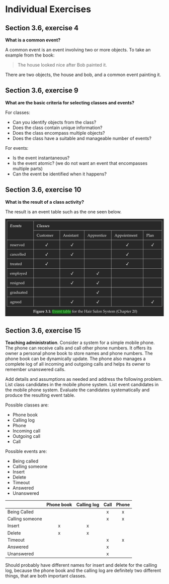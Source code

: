 # Individual Exercises

## Section 3.6, exercise 4
**What is a common event?**

A common event is an event involving two or more objects. To take an example from the book:

> The house looked nice after Bob painted it.

There are two objects, the house and bob, and a common event painting it.

## Section 3.6, exercise 9
**What are the basic criteria for selecting classes and events?**

For classes:
- Can you identify objects from the class?
- Does the class contain unique information?
- Does the class encompass multiple objects?
- Does the class have a suitable and manageable number of events?

For events:
- Is the event instantaneous?
- Is the event atomic? (we do not want an event that encompasses multiple parts)
- Can the event be identified when it happens?

## Section 3.6, exercise 10
**What is the result of a class activity?**

The result is an event table such as the one seen below.

![](event_table.png)

## Section 3.6, exercise 15
**Teaching administration**. Consider a system for a simple mobile phone. The phone can receive calls and call other phone numbers. It offers its owner a personal phone book to store names and phone numbers. The phone book can be dynamically update. The phone also manages a complete log of all incoming and outgoing calls and helps its owner to remember unanswered calls.

Add details and assumptions as needed and address the following problem. List class candidates in the mobile phone system. List event candidates in the mobile phone system. Evaluate the candidates systematically and produce the resulting event table.

Possible classes are:
- Phone book
- Calling log
- Phone
- Incoming call
- Outgoing call
- Call

Possible events are:
- Being called
- Calling someone
- Insert
- Delete
- Timeout
- Answered
- Unanswered

|                 | Phone book | Calling log | Call | Phone |
| --------------- | :--------: | :---------: | :--: | :---: |
| Being Called    |            |             | x    | x     |
| Calling someone |            |             | x    | x     |
| Insert          | x          | x           |      |       |
| Delete          | x          | x           |      |       |
| Timeout         |            |             | x    | x     |
| Answered        |            |             | x    |       |
| Unanswered      |            |             | x    |       |

Should probably have different names for insert and delete for the calling log, because the phone book and the calling log are definitely two different things, that are both important classes.

